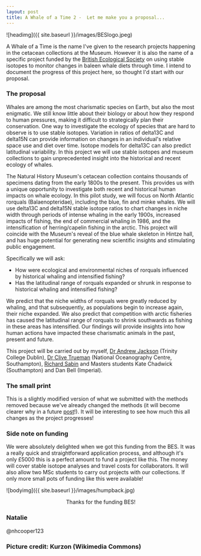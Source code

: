 ```yaml
---
layout: post
title: A Whale of a Time 2 -  Let me make you a proposal...
---
```


![headimg]({{ site.baseurl }}/images/BESlogo.jpeg)


A Whale of a Time is the name I've given to the research projects happening in the cetacean collections at the Museum. However it is also the name of a specific project funded by the [British Ecological Society](http://www.britishecologicalsociety.org/) on using stable isotopes to monitor changes in baleen whale diets through time. I intend to document the progress of this project here, so thought I'd start with our proposal.

### The proposal

Whales are among the most charismatic species on Earth, but also the most enigmatic. We still know little about their biology or about how they respond to human pressures, making it difficult to strategically plan their conservation. One way to investigate the ecology of species that are hard to observe is to use stable isotopes. Variation in ratios of delta13C and delta15N can provide information on changes in an individual's relative space use and diet over time. Isotope models for delta13C can also predict latitudinal variability. In this project we will use stable isotopes and museum collections to gain unprecedented insight into the historical and recent ecology of whales.

The Natural History Museum's cetacean collection contains thousands of specimens dating from the early 1800s to the present. This provides us with a unique opportunity to investigate both recent and historical human impacts on whale ecology. In this pilot study, we will focus on North Atlantic rorquals (Balaenopteridae), including the blue, fin and minke whales. We will use delta13C and delta15N stable isotope ratios to chart changes in niche width through periods of intense whaling in the early 1900s, increased impacts of fishing, the end of commercial whaling in 1986, and the intensification of herring/capelin fishing in the arctic. This project will coincide with the Museum's reveal of the blue whale skeleton in Hintze hall, and has huge potential for generating new scientific insights and stimulating public engagement. 

Specifically we will ask:

* How were ecological and environmental niches of rorquals influenced by historical whaling and intensified fishing? 
* Has the latitudinal range of rorquals expanded or shrunk in response to historical whaling and intensified fishing?

We predict that the niche widths of rorquals were greatly reduced by whaling, and that subsequently, as populations begin to increase again, their niche expanded. We also predict that competition with arctic fisheries has caused the latitudinal range of rorquals to shrink southwards as fishing in these areas has intensified. Our findings will provide insights into how human actions have impacted these charismatic animals in the past, present and future.

This project will be carried out by myself, [Dr Andrew Jackson](http://www.tcd.ie/Zoology/research/research/theoretical/andrewjackson.php) (Trinity College Dublin), [Dr Clive Trueman](https://noc.ac.uk/people/trueman) (National Oceanography Centre, Southampton), [Richard Sabin](http://www.nhm.ac.uk/our-science/departments-and-staff/staff-directory/richard-sabin.html) and Masters students Kate Chadwick (Southampton) and Dan Bell (Imperial).

### The small print
This is a slightly modified version of what we submitted with the methods removed because we've already changed the methods (it will become clearer why in a future [post](http://macromuseum.github.io/whale-of-a-time-3/)!). It will be interesting to see how much this all changes as the project progresses!

### Side note on funding
We were absolutely delighted when we got this funding from the BES. It was a really quick and straightforward application process, and although it's only £5000 this is a perfect amount to fund a project like this. The money will cover stable isotope analyses and travel costs for collaborators. It will also allow two MSc students to carry out projects with our collections. If only more small pots of funding like this were available! 

![bodyimg]({{ site.baseurl }}/images/humpback.jpg)
<center>Thanks for the funding BES!</center>

### Natalie 
@nhcooper123

### Picture credit: Kurzon (Wikimedia Commons)